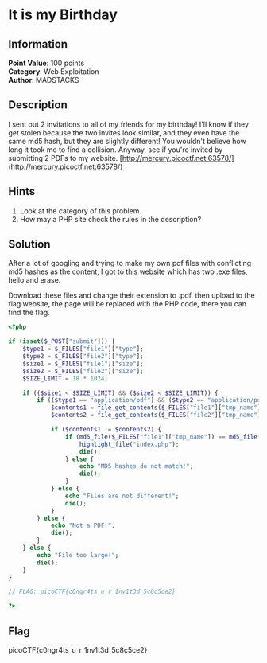 # It is my Birthday

## Information

**Point Value**: 100 points  
**Category**: Web Exploitation  
**Author**: MADSTACKS

## Description

I sent out 2 invitations to all of my friends for my birthday! I'll know if they get stolen because the two invites look similar, and they even have the same md5 hash, but they are slightly different! You wouldn't believe how long it took me to find a collision. Anyway, see if you're invited by submitting 2 PDFs to my website. [http://mercury.picoctf.net:63578/](http://mercury.picoctf.net:63578/)

## Hints

1. Look at the category of this problem.
2. How may a PHP site check the rules in the description?

## Solution

After a lot of googling and trying to make my own pdf files with conflicting md5 hashes as the content, I got to [this website](https://www.mscs.dal.ca/~selinger/md5collision/) which has two .exe files, hello and erase.

Download these files and change their extension to .pdf, then upload to the flag website, the page will be replaced with the PHP code, there you can find the flag.

```php
<?php

if (isset($_POST["submit"])) {
    $type1 = $_FILES["file1"]["type"];
    $type2 = $_FILES["file2"]["type"];
    $size1 = $_FILES["file1"]["size"];
    $size2 = $_FILES["file2"]["size"];
    $SIZE_LIMIT = 18 * 1024;

    if (($size1 < $SIZE_LIMIT) && ($size2 < $SIZE_LIMIT)) {
        if (($type1 == "application/pdf") && ($type2 == "application/pdf")) {
            $contents1 = file_get_contents($_FILES["file1"]["tmp_name"]);
            $contents2 = file_get_contents($_FILES["file2"]["tmp_name"]);

            if ($contents1 != $contents2) {
                if (md5_file($_FILES["file1"]["tmp_name"]) == md5_file($_FILES["file2"]["tmp_name"])) {
                    highlight_file("index.php");
                    die();
                } else {
                    echo "MD5 hashes do not match!";
                    die();
                }
            } else {
                echo "Files are not different!";
                die();
            }
        } else {
            echo "Not a PDF!";
            die();
        }
    } else {
        echo "File too large!";
        die();
    }
}

// FLAG: picoCTF{c0ngr4ts_u_r_1nv1t3d_5c8c5ce2}

?>
```

## Flag

picoCTF{c0ngr4ts_u_r_1nv1t3d_5c8c5ce2}
